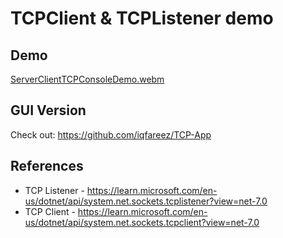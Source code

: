 # TCPClient & TCPListener demo
 
## Demo

[ServerClientTCPConsoleDemo.webm](https://github.com/iqfareez/MCTE-4327-Software-Engineering/assets/60868965/61a38133-abc2-4af6-8bb0-44bea6fa34a3)

## GUI Version

Check out: https://github.com/iqfareez/TCP-App

## References

- TCP Listener - https://learn.microsoft.com/en-us/dotnet/api/system.net.sockets.tcplistener?view=net-7.0
- TCP Client - https://learn.microsoft.com/en-us/dotnet/api/system.net.sockets.tcpclient?view=net-7.0

